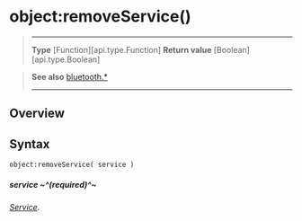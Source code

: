 # object:removeService()

> --------------------- ------------------------------------------------------------------------------------------
> __Type__              [Function][api.type.Function]
> __Return value__      [Boolean][api.type.Boolean]


> __See also__          [bluetooth.*](/plugin/bluetooth.md)
> --------------------- ------------------------------------------------------------------------------------------

## Overview

## Syntax

	object:removeService( service )

##### service ~^(required)^~
_[Service](/plugin/bluetooth/type/Service/index.md)._